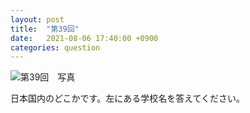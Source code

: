 ```yaml
---
layout: post
title:  "第39回"
date:   2021-08-06 17:40:00 +0900
categories: question
---
```



![第39回　写真](/kokodoko/images/q39_proc.jpg "どこかの学校?")

日本国内のどこかです。左にある学校名を答えてください。
